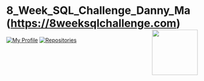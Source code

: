 # 8_Week_SQL_Challenge_Danny_Ma (https://8weeksqlchallenge.com) <img src="https://s3.amazonaws.com/thinkific-import/357412/n0nS0vA3RmOtzsH99jyf_Data_With_Danny_Round_Logo_png" align="right" width="120" />

[![My Profile](https://img.shields.io/badge/View-My_Profile-green?logo=GitHub)](https://github.com/germangds)
[![Repositories](https://img.shields.io/badge/View-My_Repositories-blue?logo=GitHub)](https://github.com/germangds?tab=repositories)